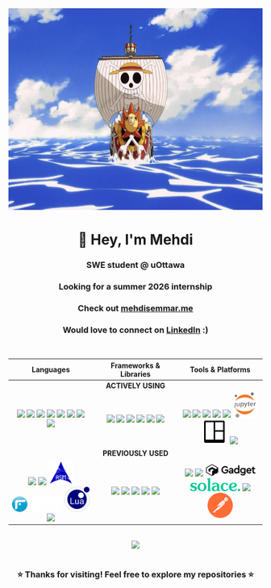 <div align="center">
  <img src="assets/luffy.gif" width="1000" height="400"/>

<div align="center">

# 👋 Hey, I'm Mehdi  

### SWE student @ **uOttawa**  
### Looking for a summer 2026 internship  
### Check out [mehdisemmar.me](https://mehdisemmar.me)  
### Would love to connect on [LinkedIn](https://www.linkedin.com/in/mehdi-semmar-946a1b27b) :)

</div>

<br>

<div align="center">
<table>
<thead>
<tr>
<th width='33%'>Languages</th>
<th width='33%'>Frameworks & Libraries</th>
<th width='33%'>Tools & Platforms</th>
</tr>
</thead>
<tbody>
<tr>
<td colspan="3" align="center">
<b>ACTIVELY USING</b>
</td>
</tr>
<tr>
<td align='center'>
<img src="https://cdn.jsdelivr.net/gh/devicons/devicon/icons/python/python-original.svg" width="50px" />
<img src="https://cdn.jsdelivr.net/gh/devicons/devicon/icons/java/java-original.svg" width="50px" />
<img src="https://cdn.jsdelivr.net/gh/devicons/devicon/icons/typescript/typescript-original.svg" width="50px" />
<img src="https://cdn.jsdelivr.net/gh/devicons/devicon/icons/html5/html5-original.svg" width="50px" />
<img src="https://cdn.jsdelivr.net/gh/devicons/devicon/icons/css3/css3-original.svg" width="50px" />
<img src="https://cdn.jsdelivr.net/gh/devicons/devicon/icons/cplusplus/cplusplus-original.svg" width="50px" />
<img src="https://cdn.jsdelivr.net/gh/devicons/devicon/icons/sqlite/sqlite-original.svg" width="50px" />
<img src="https://cdn.jsdelivr.net/gh/devicons/devicon/icons/bash/bash-original.svg" width="50px" />
</td>
<td align='center'>
<img src="https://cdn.jsdelivr.net/gh/devicons/devicon/icons/react/react-original.svg" width="50px" />
<img src="https://cdn.jsdelivr.net/gh/devicons/devicon/icons/vuejs/vuejs-original.svg" width="50px" />
<img src="https://cdn.jsdelivr.net/gh/devicons/devicon/icons/spring/spring-original.svg" width="50px" />
<img src="https://cdn.jsdelivr.net/gh/devicons/devicon/icons/nodejs/nodejs-original.svg" width="50px" />
<img src="https://cdn.jsdelivr.net/gh/devicons/devicon/icons/pytorch/pytorch-original.svg" width="50px" />
<img src="https://cdn.jsdelivr.net/gh/devicons/devicon/icons/tensorflow/tensorflow-original.svg" width="50px" />
</td>
<td align='center'>
<img src="https://cdn.jsdelivr.net/gh/devicons/devicon/icons/docker/docker-original.svg" width="50px" />
<img src="https://cdn.jsdelivr.net/gh/simple-icons/simple-icons/icons/amazonaws.svg" width="50px" />
<img src="https://cdn.jsdelivr.net/gh/devicons/devicon/icons/mysql/mysql-original.svg" width="50px" />
<img src="https://cdn.jsdelivr.net/gh/devicons/devicon/icons/linux/linux-original.svg" width="50px" />
<img src="https://cdn.jsdelivr.net/gh/devicons/devicon/icons/git/git-original.svg" width="50px" />
<img src="./assets/jupyter-svgrepo-com.svg" width="50px" />
<img src="./assets/terminal-tmux-svgrepo-com.svg" width="50px" />
<img src="https://cdn.jsdelivr.net/gh/devicons/devicon/icons/neovim/neovim-original.svg" width="50px" />
</td>
</tr>
<tr>
<td colspan="3" align="center">
<b>PREVIOUSLY USED</b>
</td>
</tr>
<tr>
<td align='center'>
<img src="https://cdn.jsdelivr.net/gh/devicons/devicon/icons/c/c-original.svg" width="50px" />
<img src="https://cdn.jsdelivr.net/gh/devicons/devicon/icons/dart/dart-original.svg" width="50px" />
<img src="./assets/assembly-svgrepo-com.svg" width="50px" />
<img src="./assets/logo_4Js_2014_CMYK_seul-300x92.png" width="100px" />
<img src="./assets/lua-svgrepo-com.svg" width="50px" />
<img src="https://cdn.jsdelivr.net/gh/devicons/devicon/icons/javascript/javascript-original.svg" width="50px" />
</td>
<td align='center'>
<img src="https://cdn.jsdelivr.net/gh/devicons/devicon/icons/flutter/flutter-original.svg" width="50px" />
<img src="https://cdn.jsdelivr.net/gh/devicons/devicon/icons/django/django-plain.svg" width="50px" />
<img src="https://cdn.jsdelivr.net/gh/devicons/devicon/icons/express/express-original.svg" width="50px" />
<img src="https://cdn.jsdelivr.net/gh/devicons/devicon/icons/electron/electron-original.svg" width="50px" />
<img src="https://cdn.jsdelivr.net/gh/devicons/devicon/icons/flask/flask-original.svg" width="50px" />
</td>
<td align='center'>
<img src="https://cdn.jsdelivr.net/gh/devicons/devicon/icons/googlecloud/googlecloud-original.svg" width="50px" />
<img src="https://cdn.jsdelivr.net/gh/devicons/devicon/icons/postgresql/postgresql-original.svg" width="50px" />
<img src="./assets/66b4ff2f63744956e5dcbaec_logo-dark.svg" width="100px" />
<img src="./assets/solace-logo.svg" width="100px" />
<img src="https://cdn.jsdelivr.net/gh/devicons/devicon/icons/mongodb/mongodb-original.svg" width="50px" />
<img src="./assets/postman-icon-svgrepo-com.svg" width="50px" />
</td>
</tr>
</tbody>
</table>
</div>



<br>

<div style="display: flex; justify-content: center; gap: 10px; flex-wrap: nowrap; overflow-x: auto;">
  <img src="https://streak-stats.demolab.com?user=FtKuBo&theme=dark&background=0D1117&hide_border=true" />
</div>


<br>

<div align="center">
  
### ⭐ Thanks for visiting! Feel free to explore my repositories ⭐

</div>

